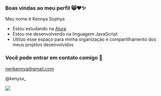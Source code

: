 ### Boas vindas ao meu perfil 😸❤️✨

Meu nome é Kennya Sophya 

- Estou estudando na [Alura](https://www.alura.com.br)
- Estou me desenvolvendo na linguagem JavaScript
- Utilizo esse espaço para minha organização e compartilhamento dos meus projetos desenvolvidos

### Você pode entrar em contato comigo 📧

nerikennya@gmail.com

@kenysx_

![](https://media1.tenor.com/m/x5ONhFTSqEYAAAAC/deadpool-deadpool-heart.gif)
